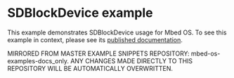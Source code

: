 # SDBlockDevice example

This example demonstrates SDBlockDevice usage for Mbed OS. To see this example in context, please see its [published documentation](https://os.mbed.com/docs/mbed-os/latest/apis/sdblockdevice.html).

MIRRORED FROM MASTER EXAMPLE SNIPPETS REPOSITORY: mbed-os-examples-docs_only.
ANY CHANGES MADE DIRECTLY TO THIS REPOSITORY WILL BE AUTOMATICALLY OVERWRITTEN.
